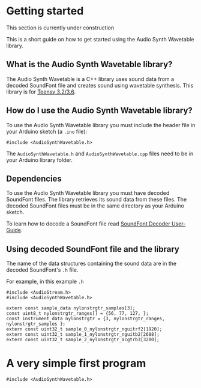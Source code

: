 # Getting started

This section is currently under construction

This is a short guide on how to get started using the Audio Synth Wavetable library. 

## What is the Audio Synth Wavetable library?

The Audio Synth Wavetable is a C++ library uses sound data from a decoded SoundFont file and creates sound using wavetable synthesis. This library is for [Teensy 3.2/3.6](https://www.pjrc.com/teensy/).

## How do I use the Audio Synth Wavetable library?

To use the Audio Synth Wavetable library you must include the header file in your Arduino sketch (a `.ino` file): 

~~~~~~~~~~~~~~~~~~~~~
#include <AudioSynthWavetable.h>
~~~~~~~~~~~~~~~~~~~~~

The `AudioSynthWavetable.h` and `AudioSynthWavetable.cpp` files need to be in your Arduino library folder.

## Dependencies

To use the Audio Synth Wavetable library you must have decoded SoundFont files. The library retrieves its sound data from these files. The decoded SoundFont files must be in the same directory as your Arduino sketch. 

To learn how to decode a SoundFont file read [SoundFont Decoder User-Guide](https://teensyaudio.github.io/Wavetable-Synthesis/html/md_additional_pages_soundfont_decoder.html).

## Using decoded SoundFont file and the library
The name of the data structures containing the sound data are in the decoded SoundFont's `.h` file. 

For example, in this example `.h`

~~~~~~~~~~~~~~~{.c} 
#include <AudioStream.h>
#include <AudioSynthWavetable.h>

extern const sample_data nylonstrgtr_samples[3];
const uint8_t nylonstrgtr_ranges[] = {56, 77, 127, };
const instrument_data nylonstrgtr = {3, nylonstrgtr_ranges, nylonstrgtr_samples };
extern const uint32_t sample_0_nylonstrgtr_nguitrf2[1920];
extern const uint32_t sample_1_nylonstrgtr_nguitb2[2688];
extern const uint32_t sample_2_nylonstrgtr_acgtrb3[3200];
~~~~~~~~~~~~~~~

# A very simple first program

~~~~~~~~~~~~~~~~~~~~~
#include <AudioSynthWavetable.h>
~~~~~~~~~~~~~~~~~~~~~







